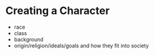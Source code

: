# Creating a Character

  - race
  - class
  - background
  - origin/religion/ideals/goals and how they fit into society